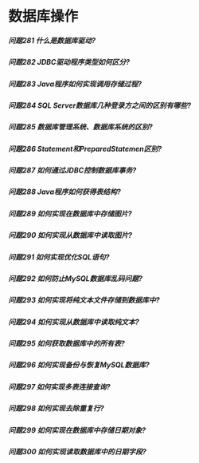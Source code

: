 数据库操作
========
##### 问题281 什么是数据库驱动?
##### 问题282 JDBC驱动程序类型如何区分?
##### 问题283 Java程序如何实现调用存储过程?
##### 问题284 SQL Server数据库几种登录方之间的区别有哪些?
##### 问题285 数据库管理系统、数据库系统的区别?
##### 问题286 Statement和PreparedStatemen区别?
##### 问题287 如何通过JDBC控制数据库事务?
##### 问题288 Java程序如何获得表结构?
##### 问题289 如何实现在数据库中存储图片?
##### 问题290 如何实现从数据库中读取图片?
##### 问题291 如何实现优化SQL语句? 
##### 问题292 如何防止MySQL数据库乱码问题?
##### 问题293 如何实现将纯文本文件存储到数据库中?
##### 问题294 如何实现从数据库中读取纯文本?
##### 问题295 如何获取数据库中的所有表?
##### 问题296 如何实现备份与恢复MySQL数据库?
##### 问题297 如何实现多表连接查询?
##### 问题298 如何实现去除重复行? 
##### 问题299 如何实现在数据库中存储日期对象?
##### 问题300 如何实现读取数据库中的日期字段?












